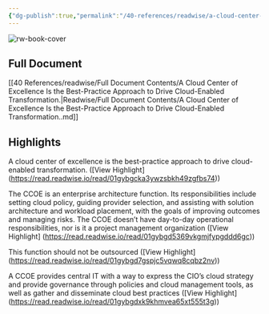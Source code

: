 ```yaml
---
{"dg-publish":true,"permalink":"/40-references/readwise/a-cloud-center-of-excellence-is-the-best-practice-approach-to-drive-cloud-enabled-transformation/","tags":["rw/articles"]}
---
```


![rw-book-cover](https://emtemp.gcom.cloud/ngw/eventassets/en/conferences/hub/cloud/images/how-to-build-a-cloud-center-of-excellence-tile.png)

## Full Document
[[40 References/readwise/Full Document Contents/A Cloud Center of Excellence Is the Best-Practice Approach to Drive Cloud-Enabled Transformation.\|Readwise/Full Document Contents/A Cloud Center of Excellence Is the Best-Practice Approach to Drive Cloud-Enabled Transformation..md]]

## Highlights
A cloud center of excellence is the best-practice approach to drive cloud-enabled transformation. ([View Highlight] (https://read.readwise.io/read/01gybgcka3ywzsbkh49zgfbs74))


The CCOE is an enterprise architecture function. Its responsibilities include setting cloud policy, guiding provider selection, and assisting with solution architecture and workload placement, with the goals of improving outcomes and managing risks. The CCOE doesn’t have day-to-day operational responsibilities, nor is it a project management organization ([View Highlight] (https://read.readwise.io/read/01gybgd5369vkgmjfypgddd6gc))


This function should not be outsourced ([View Highlight] (https://read.readwise.io/read/01gybgd7gspjc5vqwq8cqbz2nv))


A CCOE provides central IT with a way to express the CIO’s cloud strategy and provide governance through policies and cloud management tools, as well as gather and disseminate cloud best practices ([View Highlight] (https://read.readwise.io/read/01gybgdxk9khmvea65xt555t3g))


